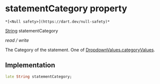 


# statementCategory property




    *[<Null safety>](https://dart.dev/null-safety)*


[String](https://api.flutter.dev/flutter/dart-core/String-class.html) statementCategory
  
_read / write_



<p>The Category of the statement. One of <a href="../../constants_constants/DropdownValues/categoryValues.md">DropdownValues.categoryValues</a>.</p>



## Implementation

```dart
late String statementCategory;


```







